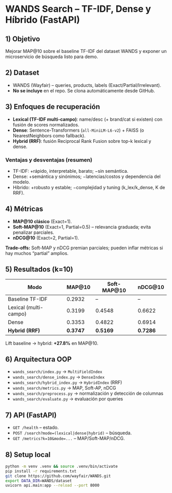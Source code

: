 # WANDS Search – TF-IDF, Dense y Híbrido (FastAPI)

## 1) Objetivo
Mejorar MAP@10 sobre el baseline TF-IDF del dataset WANDS y exponer un microservicio de búsqueda listo para demo.

## 2) Dataset
- WANDS (Wayfair) – queries, products, labels (Exact/Partial/Irrelevant).
- **No se incluye** en el repo. Se clona automáticamente desde GitHub.

## 3) Enfoques de recuperación
- **Lexical (TF-IDF multi-campo)**: name/desc (+ brand/cat si existen) con fusión de scores normalizados.
- **Dense**: Sentence-Transformers (`all-MiniLM-L6-v2`) + FAISS (o NearestNeighbors como fallback).
- **Hybrid (RRF)**: fusión Reciprocal Rank Fusion sobre top-k lexical y dense.

### Ventajas y desventajas (resumen)
- TF-IDF: +rápido, interpretable, barato; −sin semántica.
- Dense: +semántica y sinónimos; −latencias/costos y dependencia del modelo.
- Híbrido: +robusto y estable; −complejidad y tuning (k_lex/k_dense, K de RRF).

## 4) Métricas
- **MAP@10 clásico** (Exact=1).
- **Soft-MAP@10** (Exact=1, Partial=0.5) – relevancia graduada; evita penalizar parciales.
- **nDCG@10** (Exact=2, Partial=1).

**Trade-offs:** Soft-MAP y nDCG premian parciales; pueden inflar métricas si hay muchos “partial” amplios.

## 5) Resultados (k=10)
| Modo   | MAP@10 | Soft-MAP@10 | nDCG@10 |
|--------|--------|-------------|---------|
| Baseline TF-IDF | 0.2932 | – | – |
| Lexical (multi-campo) | 0.3199 | 0.4548 | 0.6622 |
| Dense | 0.3353 | 0.4822 | 0.6914 |
| **Hybrid (RRF)** | **0.3747** | **0.5169** | **0.7286** |

Lift baseline → hybrid: **+27.8%** en MAP@10.

## 6) Arquitectura OOP
- `wands_search/index.py` → `MultiFieldIndex`
- `wands_search/dense_index.py` → `DenseIndex`
- `wands_search/hybrid_index.py` → `HybridIndex` (RRF)
- `wands_search/metrics.py` → MAP, Soft-AP, nDCG
- `wands_search/preprocess.py` → normalización y detección de columnas
- `wands_search/evaluate.py` → evaluación por queries

## 7) API (FastAPI)
- `GET /health` – estado.
- `POST /search?mode=(lexical|dense|hybrid)` – búsqueda.
- `GET /metrics?k=10&mode=...` – MAP/Soft-MAP/nDCG.

## 8) Setup local
```bash
python -m venv .venv && source .venv/bin/activate  
pip install -r requirements.txt
git clone https://github.com/wayfair/WANDS.git
export DATA_DIR=WANDS/dataset
uvicorn api.main:app --reload --port 8000
